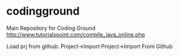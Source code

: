 # codingground
Main Repository for Coding Ground
http://www.tutorialspoint.com/compile_java_online.php

Load prj from github:
  Project->Import Project->Import From Github
  
